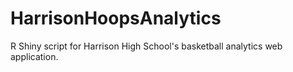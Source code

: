 # HarrisonHoopsAnalytics
R Shiny script for Harrison High School's basketball analytics web application.
